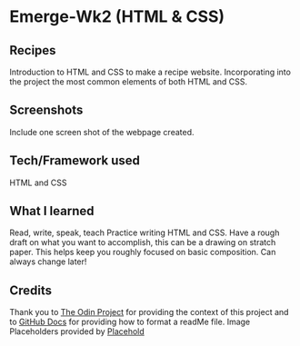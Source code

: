 # Emerge-Wk2 (HTML & CSS)

## Recipes
Introduction to HTML and CSS to make a recipe website. Incorporating into the project the most common elements of both HTML and CSS.

## Screenshots
Include one screen shot of the webpage created.

## Tech/Framework used
HTML and CSS
## What I learned
Read, write, speak, teach
Practice writing HTML and CSS. Have a rough draft on what you want to accomplish, this can be a drawing on stratch paper. This helps keep you roughly focused on basic composition. Can always change later!
## Credits
Thank you to [The Odin Project](https://www.theodinproject.com/) for providing the context of this project and to [GitHub Docs](https://docs.github.com/en/get-started/writing-on-github/getting-started-with-writing-and-formatting-on-github/basic-writing-and-formatting-syntax) for providing how to format a readMe file.
Image Placeholders provided by [Placehold](https://placehold.co/)


